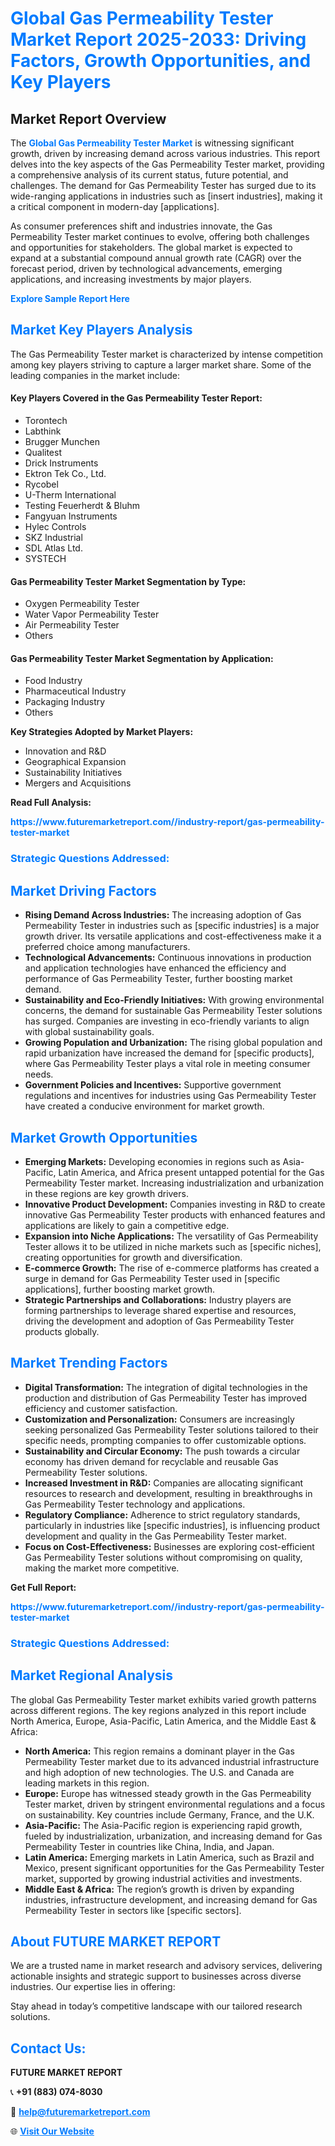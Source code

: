<h1 style="color: #007BFF;">Global Gas Permeability Tester Market Report 2025-2033: Driving Factors, Growth Opportunities, and Key Players</h1>

<section id="overview">
<h2>Market Report Overview</h2>
<p>The <a href="https://www.futuremarketreport.com//industry-report/gas-permeability-tester-market" style="color: #007BFF; text-decoration: none;"><strong>Global Gas Permeability Tester Market</strong></a> is witnessing significant growth, driven by increasing demand across various industries. This report delves into the key aspects of the Gas Permeability Tester market, providing a comprehensive analysis of its current status, future potential, and challenges. The demand for Gas Permeability Tester has surged due to its wide-ranging applications in industries such as [insert industries], making it a critical component in modern-day [applications].</p>
<p>As consumer preferences shift and industries innovate, the Gas Permeability Tester market continues to evolve, offering both challenges and opportunities for stakeholders. The global market is expected to expand at a substantial compound annual growth rate (CAGR) over the forecast period, driven by technological advancements, emerging applications, and increasing investments by major players.</p>
</section>

<section id="overview">
<p><a href="https://www.futuremarketreport.com//request-sample/reportId=90261" style="color: #007BFF; text-decoration: none;"><strong>Explore Sample Report Here</strong></a></p>
</section>

<section id="key-players">
<h2 style="color: #007BFF;">Market Key Players Analysis</h2>
<p>The Gas Permeability Tester market is characterized by intense competition among key players striving to capture a larger market share. Some of the leading companies in the market include:</p>
<h4>Key Players Covered in the Gas Permeability Tester Report:</h4>
<ul><li>Torontech</li><li>Labthink</li><li>Brugger Munchen</li><li>Qualitest</li><li>Drick Instruments</li><li>Ektron Tek Co., Ltd.</li><li>Rycobel</li><li>U-Therm International</li><li>Testing Feuerherdt &amp; Bluhm</li><li>Fangyuan Instruments</li><li>Hylec Controls</li><li>SKZ Industrial</li><li>SDL Atlas Ltd.</li><li>SYSTECH</li></ul>
<h4>Gas Permeability Tester Market Segmentation by Type:</h4>
<ul><li>Oxygen Permeability Tester</li><li>Water Vapor Permeability Tester</li><li>Air Permeability Tester</li><li>Others</li></ul>

<h4>Gas Permeability Tester Market Segmentation by Application:</h4>
<ul><li>Food Industry</li><li>Pharmaceutical Industry</li><li>Packaging Industry</li><li>Others</li></ul>
<p><strong>Key Strategies Adopted by Market Players:</strong></p>
<ul>
<li>Innovation and R&D</li>
<li>Geographical Expansion</li>
<li>Sustainability Initiatives</li>
<li>Mergers and Acquisitions</li>
</ul>
</section>

<section>
<p><strong>Read Full Analysis: </strong></p><a href="https://www.futuremarketreport.com//industry-report/gas-permeability-tester-market" style="color: #007BFF; text-decoration: none;"><strong>https://www.futuremarketreport.com//industry-report/gas-permeability-tester-market</strong></a>
<h3 style="color: #007BFF;">Strategic Questions Addressed:</h3>
</section>

<section id="driving-factors">
<h2 style="color: #007BFF;">Market Driving Factors</h2>
<ul>
<li><strong>Rising Demand Across Industries:</strong> The increasing adoption of Gas Permeability Tester in industries such as [specific industries] is a major growth driver. Its versatile applications and cost-effectiveness make it a preferred choice among manufacturers.</li>
<li><strong>Technological Advancements:</strong> Continuous innovations in production and application technologies have enhanced the efficiency and performance of Gas Permeability Tester, further boosting market demand.</li>
<li><strong>Sustainability and Eco-Friendly Initiatives:</strong> With growing environmental concerns, the demand for sustainable Gas Permeability Tester solutions has surged. Companies are investing in eco-friendly variants to align with global sustainability goals.</li>
<li><strong>Growing Population and Urbanization:</strong> The rising global population and rapid urbanization have increased the demand for [specific products], where Gas Permeability Tester plays a vital role in meeting consumer needs.</li>
<li><strong>Government Policies and Incentives:</strong> Supportive government regulations and incentives for industries using Gas Permeability Tester have created a conducive environment for market growth.</li>
</ul>
</section>

<section id="growth-opportunities">
<h2 style="color: #007BFF;">Market Growth Opportunities</h2>
<ul>
<li><strong>Emerging Markets:</strong> Developing economies in regions such as Asia-Pacific, Latin America, and Africa present untapped potential for the Gas Permeability Tester market. Increasing industrialization and urbanization in these regions are key growth drivers.</li>
<li><strong>Innovative Product Development:</strong> Companies investing in R&D to create innovative Gas Permeability Tester products with enhanced features and applications are likely to gain a competitive edge.</li>
<li><strong>Expansion into Niche Applications:</strong> The versatility of Gas Permeability Tester allows it to be utilized in niche markets such as [specific niches], creating opportunities for growth and diversification.</li>
<li><strong>E-commerce Growth:</strong> The rise of e-commerce platforms has created a surge in demand for Gas Permeability Tester used in [specific applications], further boosting market growth.</li>
<li><strong>Strategic Partnerships and Collaborations:</strong> Industry players are forming partnerships to leverage shared expertise and resources, driving the development and adoption of Gas Permeability Tester products globally.</li>
</ul>
</section>

<section id="trending-factors">
<h2 style="color: #007BFF;">Market Trending Factors</h2>
<ul>
<li><strong>Digital Transformation:</strong> The integration of digital technologies in the production and distribution of Gas Permeability Tester has improved efficiency and customer satisfaction.</li>
<li><strong>Customization and Personalization:</strong> Consumers are increasingly seeking personalized Gas Permeability Tester solutions tailored to their specific needs, prompting companies to offer customizable options.</li>
<li><strong>Sustainability and Circular Economy:</strong> The push towards a circular economy has driven demand for recyclable and reusable Gas Permeability Tester solutions.</li>
<li><strong>Increased Investment in R&D:</strong> Companies are allocating significant resources to research and development, resulting in breakthroughs in Gas Permeability Tester technology and applications.</li>
<li><strong>Regulatory Compliance:</strong> Adherence to strict regulatory standards, particularly in industries like [specific industries], is influencing product development and quality in the Gas Permeability Tester market.</li>
<li><strong>Focus on Cost-Effectiveness:</strong> Businesses are exploring cost-efficient Gas Permeability Tester solutions without compromising on quality, making the market more competitive.</li>
</ul>
</section>

<section>
<p><strong>Get Full Report: </strong></p><a href="https://www.futuremarketreport.com//industry-report/gas-permeability-tester-market" style="color: #007BFF; text-decoration: none;"><strong>https://www.futuremarketreport.com//industry-report/gas-permeability-tester-market</strong></a>
<h3 style="color: #007BFF;">Strategic Questions Addressed:</h3>
</section>


<section id="regional-analysis">
<h2 style="color: #007BFF;">Market Regional Analysis</h2>
<p>The global Gas Permeability Tester market exhibits varied growth patterns across different regions. The key regions analyzed in this report include North America, Europe, Asia-Pacific, Latin America, and the Middle East & Africa:</p>
<ul>
<li><strong>North America:</strong> This region remains a dominant player in the Gas Permeability Tester market due to its advanced industrial infrastructure and high adoption of new technologies. The U.S. and Canada are leading markets in this region.</li>
<li><strong>Europe:</strong> Europe has witnessed steady growth in the Gas Permeability Tester market, driven by stringent environmental regulations and a focus on sustainability. Key countries include Germany, France, and the U.K.</li>
<li><strong>Asia-Pacific:</strong> The Asia-Pacific region is experiencing rapid growth, fueled by industrialization, urbanization, and increasing demand for Gas Permeability Tester in countries like China, India, and Japan.</li>
<li><strong>Latin America:</strong> Emerging markets in Latin America, such as Brazil and Mexico, present significant opportunities for the Gas Permeability Tester market, supported by growing industrial activities and investments.</li>
<li><strong>Middle East & Africa:</strong> The region’s growth is driven by expanding industries, infrastructure development, and increasing demand for Gas Permeability Tester in sectors like [specific sectors].</li>
</ul>
</section>

<footer>
<h2 style="color: #007BFF;">About FUTURE MARKET REPORT</h2>
<p>We are a trusted name in market research and advisory services, delivering actionable insights and strategic support to businesses across diverse industries. Our expertise lies in offering:</p>

<p>Stay ahead in today’s competitive landscape with our tailored research solutions.</p>

<h2 style="color: #007BFF;">Contact Us:</h2>
<p><strong>FUTURE MARKET REPORT</strong></p>
<p>📞 <strong>+91 (883) 074-8030</strong></p>
<p>📧 <strong><a href="mailto:help@futuremarketreport.com" style="color: #007BFF;">help@futuremarketreport.com</a></strong></p>
<p>🌐 <strong><a href="https://www.futuremarketreport.com/" style="color: #007BFF;">Visit Our Website</a></strong></p>
</footer>